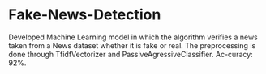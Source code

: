 # Fake-News-Detection
Developed Machine Learning model in which the algorithm verifies a news taken from a News dataset whether it is fake or real. The preprocessing is done through TfidfVectorizer and PassiveAgressiveClassifier. Ac-curacy: 92%.
